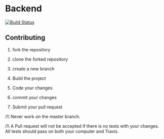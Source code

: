 # Backend
[![Build Status](https://travis-ci.org/SPA-MECALS/Backend.svg?branch=master)](https://travis-ci.org/SPA-MECALS/Backend)

## Contributing

1. fork the repository

2. clone the forked repository

3. create a new branch

4. Build the project

5. Code your changes

6. commit your changes

7. Submit your pull request


/!\ Never work on the master branch.


/!\ A Pull request will not be accepted if there is no tests with your changes.
    All tests should pass on both your computer and Travis.
